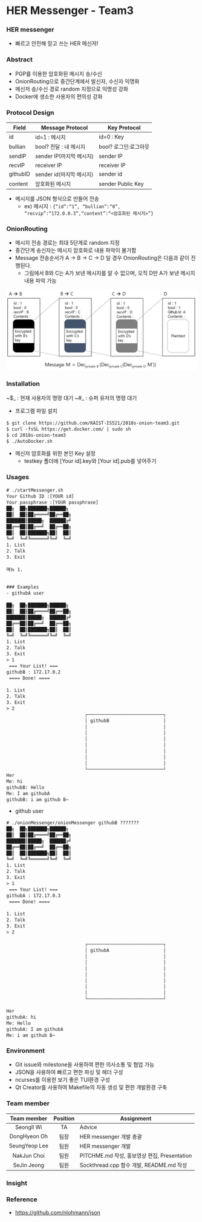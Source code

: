 # HER Messenger - Team3

### HER messenger
- 빠르고 안전해 믿고 쓰는 HER 메신저!

### Abstract
- PGP를 이용한 암호화된 메시지 송/수신
- OnionRouting으로 중간단계에서 발신자, 수신자 익명화
- 메신저 송/수신 경로 random 지정으로 익명성 강화
- Docker에 생소한 사용자의 편의성 강화

### Protocol Design

| Field   | Message Protocol | Key Protocol |
|--------|------------------|--------------|
| id     | id=1 : 메시지 | id=0 : Key |
| bullian| bool? 전달 : 내 메시지 | bool? 로그인:로그아웃 |
| sendIP|  sender IP(마지막 메시지)       | sender IP        |
| recvIP | receiver IP     | receiver IP             |
| githubID | sender id(마지막 메시지)  | sender id |
| content| 암호화된 메시지 | sender Public Key |

- 메시지를 JSON 형식으로 만들어 전송  
  - ex) 메시지 : ```{“id”:“1”, “bullian”:“0”, “recvip”:“172.0.0.3”,“content”:“<암호화된 메시지>”}```

### OnionRouting
- 메시지 전송 경로는 최대 5단계로 random 지정
- 중간단계 송신자는 메시지 암호화로 내용 파악이 불가함   
- Message 전송순서가 A -> B -> C -> D 일 경우 OnionRouting은 다음과 같이 진행된다.
  - 그림에서 B와 C는 A가 보낸 메시지를 알 수 없으며, 오직 D만 A가 보낸 메시지 내용 파악 가능        

![onion](./images/onion.jpg)    

### Installation
~$_ : 현재 사용자의 명령 대기
~#_ : 슈퍼 유저의 명령 대기

- 프로그램 파일 설치
```
$ git clone https://github.com/KAIST-IS521/2018s-onion-team3.git
$ curl -fsSL https://get.docker.com/ | sudo sh
$ cd 2018s-onion-team3  
$ ./AutoDocker.sh
```
- 메신저 암호화를 위한 본인 Key 설정  
  - testkey 폴더에 [Your id].key와 [Your id].pub를 넣어주기

### Usages
```
# ./startMessenger.sh
Your Github ID :[YOUR id]
Your passphrase :[YOUR passphrase]
██╗  ██╗███████╗██████╗
██║  ██║██╔════╝██╔══██╗
███████║█████╗  ██████╔╝
██╔══██║██╔══╝  ██╔══██╗
██║  ██║███████╗██║  ██║
╚═╝  ╚═╝╚══════╝╚═╝  ╚═╝
1. List
2. Talk
3. Exit

메뉴 1.
```

```

### Examples
- githubA user

██╗  ██╗███████╗██████╗
██║  ██║██╔════╝██╔══██╗  
███████║█████╗  ██████╔╝  
██╔══██║██╔══╝  ██╔══██╗  
██║  ██║███████╗██║  ██║  
╚═╝  ╚═╝╚══════╝╚═╝  ╚═╝  
1. List
2. Talk
3. Exit
> 1  
 === Your List! ===
githubB : 172.17.0.2
 ==== Done! ====

1. List
2. Talk
3. Exit
> 2
                             ┌────────────────────────────┐                             
                             │ githubB                    │                             
                             │                            │                             
                             │                            │                             
                             │                            │                             
                             │                            │                             
                             │                            │                             
                             │                            │                             
                             │                            │                             
                             └────────────────────────────┘                             
Her                                                                                      
Me: hi                                                                                   
githubB: Hello                                                                           
Me: I am githubA                                                                         
githubB: i am github B~                                                                  
```

- github user
```
# ./onionMessenger/onionMessenger githubB ???????
██╗  ██╗███████╗██████╗
██║  ██║██╔════╝██╔══██╗
███████║█████╗  ██████╔╝
██╔══██║██╔══╝  ██╔══██╗
██║  ██║███████╗██║  ██║
╚═╝  ╚═╝╚══════╝╚═╝  ╚═╝
1. List
2. Talk
3. Exit
> 1
 === Your List! ===
githubA : 172.17.0.3
 ==== Done! ====

1. List
2. Talk
3. Exit
> 2

                             ┌────────────────────────────┐                             
                             │ githubA                    │                             
                             │                            │                             
                             │                            │                             
                             │                            │                             
                             │                            │                             
                             │                            │                             
                             │                            │                             
                             │                            │                             
                             └────────────────────────────┘                             

Her
githubA: hi
Me: Hello
githubA: I am githubA
Me: i am github B~
```

### Environment
- Git issue와 milestone을 사용하여 편한 의사소통 및 협업 가능
- JSON을 사용하여 빠르고 편한 파싱 및 헤더 구성
- ncurses를 이용한 보기 좋은 TUI환경 구성
- Qt Creator를 사용하여 Makefile의 자동 생성 및 편한 개발환경 구축


### Team member

| Team member     | Position | Assignment |
|:---------------:|:--------:|------------|
|  SeongIl Wi     |    TA    | Advice |
|  DongHyeon Oh   |   팀장   |HER messenger 개발 총괄|
|  SeungYeop Lee  |   팀원   |HER messenger 개발|
|  NakJun Choi    |   팀원   |PITCHME.md 작성, 홍보영상 편집, Presentation|
|  SeJin Jeong    |   팀원   |Sockthread.cpp 함수 개발, README.md 작성 |

### Insight

### Reference
 - https://github.com/nlohmann/json
